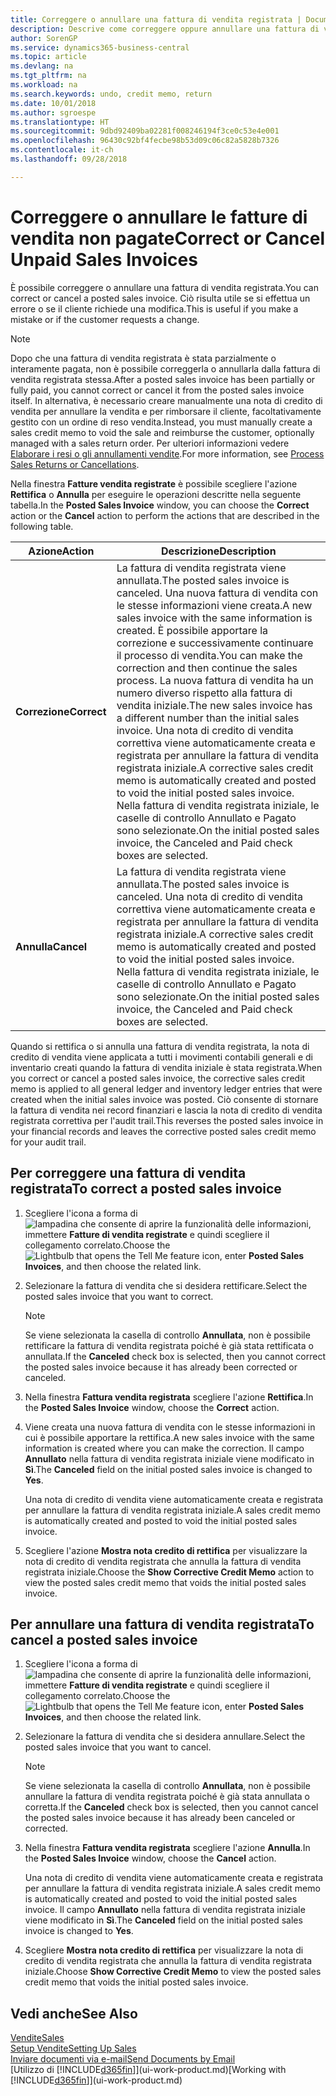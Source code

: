 ```yaml
---
title: Correggere o annullare una fattura di vendita registrata | Documenti Microsoft
description: Descrive come correggere oppure annullare una fattura di vendita registrata e collegarla a una nota di credito di vendita.
author: SorenGP
ms.service: dynamics365-business-central
ms.topic: article
ms.devlang: na
ms.tgt_pltfrm: na
ms.workload: na
ms.search.keywords: undo, credit memo, return
ms.date: 10/01/2018
ms.author: sgroespe
ms.translationtype: HT
ms.sourcegitcommit: 9dbd92409ba02281f008246194f3ce0c53e4e001
ms.openlocfilehash: 96430c92bf4fecbe98b53d09c06c82a5828b7326
ms.contentlocale: it-ch
ms.lasthandoff: 09/28/2018

---
```

# <a name="correct-or-cancel-unpaid-sales-invoices"></a><span data-ttu-id="e8bcd-103">Correggere o annullare le fatture di vendita non pagate</span><span class="sxs-lookup"><span data-stu-id="e8bcd-103">Correct or Cancel Unpaid Sales Invoices</span></span>
<span data-ttu-id="e8bcd-104">È possibile correggere o annullare una fattura di vendita registrata.</span><span class="sxs-lookup"><span data-stu-id="e8bcd-104">You can correct or cancel a posted sales invoice.</span></span> <span data-ttu-id="e8bcd-105">Ciò risulta utile se si effettua un errore o se il cliente richiede una modifica.</span><span class="sxs-lookup"><span data-stu-id="e8bcd-105">This is useful if you make a mistake or if the customer requests a change.</span></span>

> [!NOTE]  
>   <span data-ttu-id="e8bcd-106">Dopo che una fattura di vendita registrata è stata parzialmente o interamente pagata, non è possibile correggerla o annullarla dalla fattura di vendita registrata stessa.</span><span class="sxs-lookup"><span data-stu-id="e8bcd-106">After a posted sales invoice has been partially or fully paid, you cannot correct or cancel it from the posted sales invoice itself.</span></span> <span data-ttu-id="e8bcd-107">In alternativa, è necessario creare manualmente una nota di credito di vendita per annullare la vendita e per rimborsare il cliente, facoltativamente gestito con un ordine di reso vendita.</span><span class="sxs-lookup"><span data-stu-id="e8bcd-107">Instead, you must manually create a sales credit memo to void the sale and reimburse the customer, optionally managed with a sales return order.</span></span> <span data-ttu-id="e8bcd-108">Per ulteriori informazioni vedere [Elaborare i resi o gli annullamenti vendite](sales-how-process-sales-returns-cancellations.md).</span><span class="sxs-lookup"><span data-stu-id="e8bcd-108">For more information, see [Process Sales Returns or Cancellations](sales-how-process-sales-returns-cancellations.md).</span></span>

<span data-ttu-id="e8bcd-109">Nella finestra **Fatture vendita registrate** è possibile scegliere l'azione **Rettifica** o **Annulla** per eseguire le operazioni descritte nella seguente tabella.</span><span class="sxs-lookup"><span data-stu-id="e8bcd-109">In the **Posted Sales Invoice** window, you can choose the **Correct** action or the **Cancel** action to perform the actions that are described in the following table.</span></span>

| <span data-ttu-id="e8bcd-110">Azione</span><span class="sxs-lookup"><span data-stu-id="e8bcd-110">Action</span></span> | <span data-ttu-id="e8bcd-111">Descrizione</span><span class="sxs-lookup"><span data-stu-id="e8bcd-111">Description</span></span> |
| --- | --- |
| <span data-ttu-id="e8bcd-112">**Correzione**</span><span class="sxs-lookup"><span data-stu-id="e8bcd-112">**Correct**</span></span> |<span data-ttu-id="e8bcd-113">La fattura di vendita registrata viene annullata.</span><span class="sxs-lookup"><span data-stu-id="e8bcd-113">The posted sales invoice is canceled.</span></span> <span data-ttu-id="e8bcd-114">Una nuova fattura di vendita con le stesse informazioni viene creata.</span><span class="sxs-lookup"><span data-stu-id="e8bcd-114">A new sales invoice with the same information is created.</span></span> <span data-ttu-id="e8bcd-115">È possibile apportare la correzione e successivamente continuare il processo di vendita.</span><span class="sxs-lookup"><span data-stu-id="e8bcd-115">You can make the correction and then continue the sales process.</span></span> <span data-ttu-id="e8bcd-116">La nuova fattura di vendita ha un numero diverso rispetto alla fattura di vendita iniziale.</span><span class="sxs-lookup"><span data-stu-id="e8bcd-116">The new sales invoice has a different number than the initial sales invoice.</span></span> <span data-ttu-id="e8bcd-117">Una nota di credito di vendita correttiva viene automaticamente creata e registrata per annullare la fattura di vendita registrata iniziale.</span><span class="sxs-lookup"><span data-stu-id="e8bcd-117">A corrective sales credit memo is automatically created and posted to void the initial posted sales invoice.</span></span> <span data-ttu-id="e8bcd-118">Nella fattura di vendita registrata iniziale, le caselle di controllo Annullato e Pagato sono selezionate.</span><span class="sxs-lookup"><span data-stu-id="e8bcd-118">On the initial posted sales invoice, the Canceled and Paid check boxes are selected.</span></span> |
| <span data-ttu-id="e8bcd-119">**Annulla**</span><span class="sxs-lookup"><span data-stu-id="e8bcd-119">**Cancel**</span></span> |<span data-ttu-id="e8bcd-120">La fattura di vendita registrata viene annullata.</span><span class="sxs-lookup"><span data-stu-id="e8bcd-120">The posted sales invoice is canceled.</span></span> <span data-ttu-id="e8bcd-121">Una nota di credito di vendita correttiva viene automaticamente creata e registrata per annullare la fattura di vendita registrata iniziale.</span><span class="sxs-lookup"><span data-stu-id="e8bcd-121">A corrective sales credit memo is automatically created and posted to void the initial posted sales invoice.</span></span> <span data-ttu-id="e8bcd-122">Nella fattura di vendita registrata iniziale, le caselle di controllo Annullato e Pagato sono selezionate.</span><span class="sxs-lookup"><span data-stu-id="e8bcd-122">On the initial posted sales invoice, the Canceled and Paid check boxes are selected.</span></span> |

<span data-ttu-id="e8bcd-123">Quando si rettifica o si annulla una fattura di vendita registrata, la nota di credito di vendita viene applicata a tutti i movimenti contabili generali e di inventario creati quando la fattura di vendita iniziale è stata registrata.</span><span class="sxs-lookup"><span data-stu-id="e8bcd-123">When you correct or cancel a posted sales invoice, the corrective sales credit memo is applied to all general ledger and inventory ledger entries that were created when the initial sales invoice was posted.</span></span> <span data-ttu-id="e8bcd-124">Ciò consente di stornare la fattura di vendita nei record finanziari e lascia la nota di credito di vendita registrata correttiva per l'audit trail.</span><span class="sxs-lookup"><span data-stu-id="e8bcd-124">This reverses the posted sales invoice in your financial records and leaves the corrective posted sales credit memo for your audit trail.</span></span>

## <a name="to-correct-a-posted-sales-invoice"></a><span data-ttu-id="e8bcd-125">Per correggere una fattura di vendita registrata</span><span class="sxs-lookup"><span data-stu-id="e8bcd-125">To correct a posted sales invoice</span></span>
1. <span data-ttu-id="e8bcd-126">Scegliere l'icona a forma di ![lampadina che consente di aprire la funzionalità delle informazioni](media/ui-search/search_small.png "Informazioni sull'operazione che si desidera eseguire"), immettere **Fatture di vendita registrate** e quindi scegliere il collegamento correlato.</span><span class="sxs-lookup"><span data-stu-id="e8bcd-126">Choose the ![Lightbulb that opens the Tell Me feature](media/ui-search/search_small.png "Tell me what you want to do") icon, enter **Posted Sales Invoices**, and then choose the related link.</span></span>  
2. <span data-ttu-id="e8bcd-127">Selezionare la fattura di vendita che si desidera rettificare.</span><span class="sxs-lookup"><span data-stu-id="e8bcd-127">Select the posted sales invoice that you want to correct.</span></span>

    > [!NOTE]  
    >   <span data-ttu-id="e8bcd-128">Se viene selezionata la casella di controllo **Annullata**, non è possibile rettificare la fattura di vendita registrata poiché è già stata rettificata o annullata.</span><span class="sxs-lookup"><span data-stu-id="e8bcd-128">If the **Canceled** check box is selected, then you cannot correct the posted sales invoice because it has already been corrected or canceled.</span></span>
3. <span data-ttu-id="e8bcd-129">Nella finestra **Fattura vendita registrata** scegliere l'azione **Rettifica**.</span><span class="sxs-lookup"><span data-stu-id="e8bcd-129">In the **Posted Sales Invoice** window, choose the **Correct** action.</span></span>  
4. <span data-ttu-id="e8bcd-130">Viene creata una nuova fattura di vendita con le stesse informazioni in cui è possibile apportare la rettifica.</span><span class="sxs-lookup"><span data-stu-id="e8bcd-130">A new sales invoice with the same information is created where you can make the correction.</span></span> <span data-ttu-id="e8bcd-131">Il campo **Annullato** nella fattura di vendita registrata iniziale viene modificato in **Sì**.</span><span class="sxs-lookup"><span data-stu-id="e8bcd-131">The **Canceled** field on the initial posted sales invoice is changed to **Yes**.</span></span>

    <span data-ttu-id="e8bcd-132">Una nota di credito di vendita viene automaticamente creata e registrata per annullare la fattura di vendita registrata iniziale.</span><span class="sxs-lookup"><span data-stu-id="e8bcd-132">A sales credit memo is automatically created and posted to void the initial posted sales invoice.</span></span>
5. <span data-ttu-id="e8bcd-133">Scegliere l'azione **Mostra nota credito di rettifica** per visualizzare la nota di credito di vendita registrata che annulla la fattura di vendita registrata iniziale.</span><span class="sxs-lookup"><span data-stu-id="e8bcd-133">Choose the **Show Corrective Credit Memo** action to view the posted sales credit memo that voids the initial posted sales invoice.</span></span>

## <a name="to-cancel-a-posted-sales-invoice"></a><span data-ttu-id="e8bcd-134">Per annullare una fattura di vendita registrata</span><span class="sxs-lookup"><span data-stu-id="e8bcd-134">To cancel a posted sales invoice</span></span>
1. <span data-ttu-id="e8bcd-135">Scegliere l'icona a forma di ![lampadina che consente di aprire la funzionalità delle informazioni](media/ui-search/search_small.png "Informazioni sull'operazione che si desidera eseguire"), immettere **Fatture di vendita registrate** e quindi scegliere il collegamento correlato.</span><span class="sxs-lookup"><span data-stu-id="e8bcd-135">Choose the ![Lightbulb that opens the Tell Me feature](media/ui-search/search_small.png "Tell me what you want to do") icon, enter **Posted Sales Invoices**, and then choose the related link.</span></span>  
2. <span data-ttu-id="e8bcd-136">Selezionare la fattura di vendita che si desidera annullare.</span><span class="sxs-lookup"><span data-stu-id="e8bcd-136">Select the posted sales invoice that you want to cancel.</span></span>

    > [!NOTE]  
    >   <span data-ttu-id="e8bcd-137">Se viene selezionata la casella di controllo **Annullata**, non è possibile annullare la fattura di vendita registrata poiché è già stata annullata o corretta.</span><span class="sxs-lookup"><span data-stu-id="e8bcd-137">If the **Canceled** check box is selected, then you cannot cancel the posted sales invoice because it has already been canceled or corrected.</span></span>
3. <span data-ttu-id="e8bcd-138">Nella finestra **Fattura vendita registrata** scegliere l'azione **Annulla**.</span><span class="sxs-lookup"><span data-stu-id="e8bcd-138">In the **Posted Sales Invoice** window, choose the **Cancel** action.</span></span>

    <span data-ttu-id="e8bcd-139">Una nota di credito di vendita viene automaticamente creata e registrata per annullare la fattura di vendita registrata iniziale.</span><span class="sxs-lookup"><span data-stu-id="e8bcd-139">A sales credit memo is automatically created and posted to void the initial posted sales invoice.</span></span> <span data-ttu-id="e8bcd-140">Il campo **Annullato** nella fattura di vendita registrata iniziale viene modificato in **Sì**.</span><span class="sxs-lookup"><span data-stu-id="e8bcd-140">The **Canceled** field on the initial posted sales invoice is changed to **Yes**.</span></span>
4. <span data-ttu-id="e8bcd-141">Scegliere **Mostra nota credito di rettifica** per visualizzare la nota di credito di vendita registrata che annulla la fattura di vendita registrata iniziale.</span><span class="sxs-lookup"><span data-stu-id="e8bcd-141">Choose **Show Corrective Credit Memo** to view the posted sales credit memo that voids the initial posted sales invoice.</span></span>

## <a name="see-also"></a><span data-ttu-id="e8bcd-142">Vedi anche</span><span class="sxs-lookup"><span data-stu-id="e8bcd-142">See Also</span></span>
[<span data-ttu-id="e8bcd-143">Vendite</span><span class="sxs-lookup"><span data-stu-id="e8bcd-143">Sales</span></span>](sales-manage-sales.md)  
[<span data-ttu-id="e8bcd-144">Setup Vendite</span><span class="sxs-lookup"><span data-stu-id="e8bcd-144">Setting Up Sales</span></span>](sales-setup-sales.md)  
[<span data-ttu-id="e8bcd-145">Inviare documenti via e-mail</span><span class="sxs-lookup"><span data-stu-id="e8bcd-145">Send Documents by Email</span></span>](ui-how-send-documents-email.md)  
<span data-ttu-id="e8bcd-146">[Utilizzo di [!INCLUDE[d365fin](includes/d365fin_md.md)]](ui-work-product.md)</span><span class="sxs-lookup"><span data-stu-id="e8bcd-146">[Working with [!INCLUDE[d365fin](includes/d365fin_md.md)]](ui-work-product.md)</span></span>

